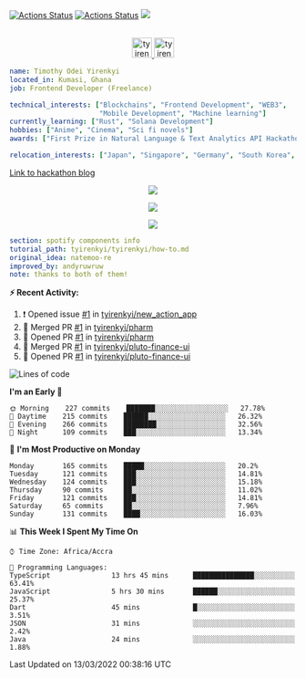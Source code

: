 [![Actions Status](https://github.com/tyirenkyi/tyirenkyi/workflows/wakatime-stats/badge.svg)](https://github.com/tyirenkyi/tyirenkyi/actions)
[![Actions Status](https://github.com/tyirenkyi/tyirenkyi/workflows/update-gh-activity/badge.svg)](https://github.com/tyirenkyi/tyirenkyi/actions)
![](https://visitor-badge.glitch.me/badge?page_id=tyirenkyi.tyirenkyi)

<p align="center">
<br/>
<a href="https://twitter.com/toyirenkyi">
  <img alt="tyirenkyi | Twitter" width="35px" src="https://drive.google.com/uc?export=view&id=1CwWfGcNmTNzSI-XmaLk0gvbHVaD5xkwx" />
</a>
<a href="https://open.spotify.com/user/6jyx0hj1911n2xd4rm3vwm8j9?si=f0e62187bc474bdf">
  <img alt="tyirenkyi's Spotify" width="35px" src="https://drive.google.com/uc?export=view&id=1mLM5RCv8vHD1eZBYJphW69eo6OVlK-Ti" />
</a>
</p>

```yaml
name: Timothy Odei Yirenkyi
located_in: Kumasi, Ghana
job: Frontend Developer (Freelance)

technical_interests: ["Blockchains", "Frontend Development", "WEB3", 
                      "Mobile Development", "Machine learning"]
currently_learning: ["Rust", "Solana Development"]
hobbies: ["Anime", "Cinema", "Sci fi novels"]
awards: ["First Prize in Natural Language & Text Analytics API Hackathon"]

relocation_interests: ["Japan", "Singapore", "Germany", "South Korea", "UK"]
```

<a href="https://www.expert.ai/blog/the-story-behind-hackathon-winning-peer-reviewers-app">Link to hackathon blog</a>

<p align="center">
  <img alig src="https://github-profile-trophy.vercel.app/?username=tyirenkyi&column=6&rank=SSS,SS,S,AAA,AA,A,B,C" />
</p>


<p align="center">
  <a href="https://tyirenkyi.vercel.app/api/now-playing?open">
    <!-- Music bars move to the beat and are colored based on the track's happiness, danceability and energy! -->
    <img src="https://tyirenkyi.vercel.app/api/now-playing">
  </a>
</p>

<p align="center">
  <img src="https://tyirenkyi.vercel.app/api/top-played">
</p>
 
```yaml
section: spotify components info
tutorial_path: tyirenkyi/tyirenkyi/how-to.md
original_idea: natemoo-re
improved_by: andyruwruw
note: thanks to both of them!
```


**:zap: Recent Activity:**

<!--START_SECTION:activity-->
1. ❗️ Opened issue [#1](https://github.com/tyirenkyi/new_action_app/issues/1) in [tyirenkyi/new_action_app](https://github.com/tyirenkyi/new_action_app)
2. 🎉 Merged PR [#1](https://github.com/tyirenkyi/pharm/pull/1) in [tyirenkyi/pharm](https://github.com/tyirenkyi/pharm)
3. 💪 Opened PR [#1](https://github.com/tyirenkyi/pharm/pull/1) in [tyirenkyi/pharm](https://github.com/tyirenkyi/pharm)
4. 🎉 Merged PR [#1](https://github.com/tyirenkyi/pluto-finance-ui/pull/1) in [tyirenkyi/pluto-finance-ui](https://github.com/tyirenkyi/pluto-finance-ui)
5. 💪 Opened PR [#1](https://github.com/tyirenkyi/pluto-finance-ui/pull/1) in [tyirenkyi/pluto-finance-ui](https://github.com/tyirenkyi/pluto-finance-ui)
<!--END_SECTION:activity-->

<!--START_SECTION:waka-->
![Lines of code](https://img.shields.io/badge/From%20Hello%20World%20I%27ve%20Written-5%20Million%20lines%20of%20code-blue)

**I'm an Early 🐤** 

```text
🌞 Morning    227 commits    ███████░░░░░░░░░░░░░░░░░░   27.78% 
🌆 Daytime    215 commits    ██████░░░░░░░░░░░░░░░░░░░   26.32% 
🌃 Evening    266 commits    ████████░░░░░░░░░░░░░░░░░   32.56% 
🌙 Night      109 commits    ███░░░░░░░░░░░░░░░░░░░░░░   13.34%

```
📅 **I'm Most Productive on Monday** 

```text
Monday       165 commits    █████░░░░░░░░░░░░░░░░░░░░   20.2% 
Tuesday      121 commits    ███░░░░░░░░░░░░░░░░░░░░░░   14.81% 
Wednesday    124 commits    ███░░░░░░░░░░░░░░░░░░░░░░   15.18% 
Thursday     90 commits     ██░░░░░░░░░░░░░░░░░░░░░░░   11.02% 
Friday       121 commits    ███░░░░░░░░░░░░░░░░░░░░░░   14.81% 
Saturday     65 commits     ██░░░░░░░░░░░░░░░░░░░░░░░   7.96% 
Sunday       131 commits    ████░░░░░░░░░░░░░░░░░░░░░   16.03%

```


📊 **This Week I Spent My Time On** 

```text
⌚︎ Time Zone: Africa/Accra

💬 Programming Languages: 
TypeScript               13 hrs 45 mins      ███████████████░░░░░░░░░░   63.41% 
JavaScript               5 hrs 30 mins       ██████░░░░░░░░░░░░░░░░░░░   25.37% 
Dart                     45 mins             █░░░░░░░░░░░░░░░░░░░░░░░░   3.51% 
JSON                     31 mins             ░░░░░░░░░░░░░░░░░░░░░░░░░   2.42% 
Java                     24 mins             ░░░░░░░░░░░░░░░░░░░░░░░░░   1.88%

```


 Last Updated on 13/03/2022 00:38:16 UTC
<!--END_SECTION:waka-->

